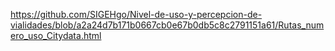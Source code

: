 https://github.com/SIGEHgo/Nivel-de-uso-y-percepcion-de-vialidades/blob/a2a24d7b171b0667cb0e67b0db5c8c2791151a61/Rutas_numero_uso_Citydata.html
